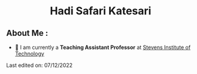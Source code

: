 <h1 align="center"> Hadi Safari Katesari</h1>



## About Me :

- 🏢 I am currently a **Teaching Assistant Professor** at [Stevens Institute of Technology](https://faculty.stevens.edu/hsafarik)


Last edited on: 07/12/2022
